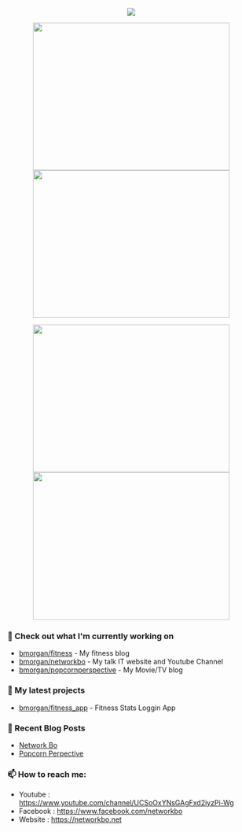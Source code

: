 <p align="center"><a href="https://github.com/anuraghazra/github-readme-stats">
  <img align="center" src="https://github-readme-stats.vercel.app/api?username=morganbo85&show_icons=true&theme=tokyonight" />
</a></p>

<p align="center"><a href="https://wakatime.com/@morganbo85">
  <img align="center" width="400" height="300" src="https://wakatime.com/share/@morganbo85/4c17a227-eb23-48c5-a2f1-492e5538842c.svg" />
</a>
<a href="https://wakatime.com/@morganbo85">
  <img align="center" width="400" height="300" src="https://wakatime.com/share/@morganbo85/57160975-2111-472e-bc92-f390b42053b3.svg" />
</a></p>

<p align="center"><a href="https://wakatime.com/@morganbo85">
  <img align="center" width="400" height="300" src="https://wakatime.com/share/@morganbo85/b7d6c245-11dd-4802-a2dd-8ff0fd915324.svg" />
</a>
<a href="https://wakatime.com/@morganbo85">
  <img align="center" width="400" height="300" src="https://wakatime.com/share/@morganbo85/29475f0b-8d50-47b4-aaf5-f96bdcab9d0d.svg" />
</a></p>

### 👷 Check out what I'm currently working on
- [bmorgan/fitness](https://github.com/morganbo85/bmorgan/tree/main/fitness) - My fitness blog
- [bmorgan/networkbo](https://github.com/morganbo85/bmorgan/tree/main/networkbo) - My talk IT website and Youtube Channel
- [bmorgan/popcornperspective](https://github.com/morganbo85/bmorgan/tree/main/popcornperspective) - My Movie/TV blog

### 🌱 My latest projects
- [bmorgan/fitness_app](https://github.com/morganbo85/fitness_app) - Fitness Stats Loggin App

### 📰 Recent Blog Posts

- [Network Bo](https://networkbo.net/)
- [Popcorn Perpective](https://popcornperspective1.com/)

### 📫 How to reach me:
  - Youtube   : <https://www.youtube.com/channel/UCSoOxYNsGAgFxd2iyzPi-Wg>
  - Facebook  : <https://www.facebook.com/networkbo>
  - Website   : <https://networkbo.net>
